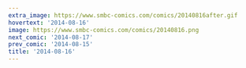 ```yaml
---
extra_image: https://www.smbc-comics.com/comics/20140816after.gif
hovertext: '2014-08-16'
image: https://www.smbc-comics.com/comics/20140816.png
next_comic: '2014-08-17'
prev_comic: '2014-08-15'
title: '2014-08-16'
---
```


